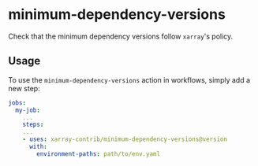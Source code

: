 # minimum-dependency-versions

Check that the minimum dependency versions follow `xarray`'s policy.

## Usage

To use the `minimum-dependency-versions` action in workflows, simply add a new step:

```yaml
jobs:
  my-job:
    ...
    steps:
    ...
    - uses: xarray-contrib/minimum-dependency-versions@version
      with:
        environment-paths: path/to/env.yaml
```

